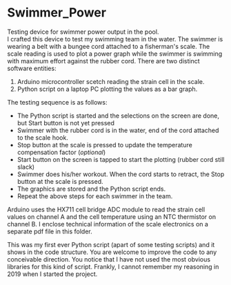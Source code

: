 # Swimmer_Power
Testing device for swimmer power output in the pool.<br>
I crafted this device to test my swimming team in the water.
The swimmer is wearing a belt with a bungee cord attached to a fisherman's scale.
The scale reading is used to plot a power graph while the swimmer is swimming with maximum effort
against the rubber cord.
There are two distinct software entities: 
1. Arduino microcontroller scetch reading the strain cell in the scale.
2. Python script on a laptop PC plotting the values as a bar graph.

The testing sequence is as follows:
* The Python script is started and the selections on the screen are done, but Start button is not yet pressed
* Swimmer with the rubber cord is in the water, end of the cord attached to the scale hook.
* Stop button at the scale is pressed to update the temperature compensation factor (<i>optional</i>)
* Start button on the screen is tapped to start the plotting (rubber cord still slack)
* Swimmer does his/her workout. When the cord starts to retract, the Stop button at the scale is pressed.
* The graphics are stored and the Python script ends.
* Repeat the above steps for each swimmer in the team.

Arduino uses the HX711 cell bridge ADC module to read the strain cell values on channel A and
the cell temperature using an NTC thermistor on channel B.
I enclose technical information of the scale electronics on a separate pdf file in this folder.

This was my first ever Python script (apart of some testing scripts) and it shows in the code structure.
You are welcome to improve the code to any conceivable direction. 
You notice that I have not used the most obvious libraries for this kind of script. 
Frankly, I cannot remember my reasoning in 2019 when I started the project.
